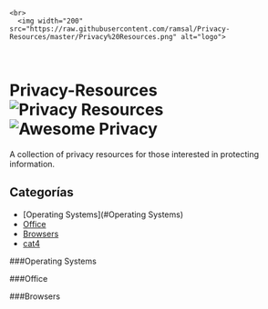  	<br>
 	  <img width="200" src="https://raw.githubusercontent.com/ramsal/Privacy-Resources/master/Privacy%20Resources.png" alt="logo">
  <br>

# Privacy-Resources ![Privacy Resources](https://img.shields.io/badge/privacy-resources-green.svg) ![Awesome Privacy](https://img.shields.io/badge/awesome-privacy-red.svg)
A collection of privacy resources for those interested in protecting information. 


## Categorías
 * [Operating Systems](#Operating Systems)
 * [Office](#Office)
 * [Browsers](#Browsers)
 * [cat4](#cat4)


###Operating Systems


###Office


###Browsers
